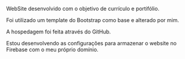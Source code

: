 WebSite desenvolvido com o objetivo de currículo e portifólio.

Foi utilizado um template do Bootstrap como base e alterado por mim.

A hospedagem foi feita através do GitHub.

Estou desenvolvendo as configurações para armazenar o website no Firebase com o meu próprio domínio.
